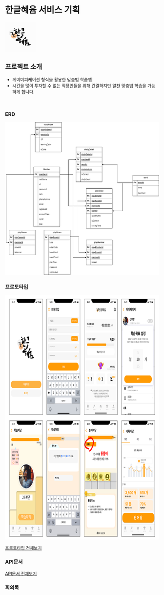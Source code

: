 # 한글혜윰 서비스 기획
<img src="logo_hyeyum.jpg" width="100" height="100"/>

## 프로젝트 소개
- 게이미피케이션 형식을 활용한 맞춤법 학습앱
- 시간을 많이 투자할 수 없는 직장인들을 위해 간결하지만 알찬 맞춤법 학습을 가능하게 합니다.
<br/>

### ERD
<img src="erd_hyeyumm.drawio.png" width="600" height="500"/>
<br/>

### 프로토타입
<img src="proto_hyeyum.png" width="800" height="800"/>

[프로토타입 전체보기](https://www.figma.com/design/5mPTzOVGaLnoZ3CGZDs73b/%ED%95%9C%EA%B8%80%ED%97%A4%EC%9C%B0_front?node-id=186%3A11757&t=SI37IP3y5vvW35A6-1)
<br/>

### API문서
[API문서 전체보기](file:///C:/Users/Admin/Downloads/146c57ba-3a9d-4fac-9a09-1e8dacaa68be_Export-fbc37f03-8d81-4fd0-bf71-b1939e5163c2/API%20%E1%84%86%E1%85%AE%E1%86%AB%E1%84%89%E1%85%A5%20fc2834d19d854001906837513a3de4c8.html)


### 회의록

